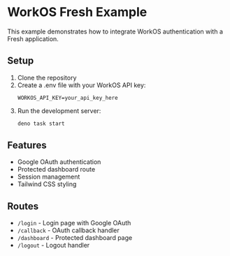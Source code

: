 # WorkOS Fresh Example

This example demonstrates how to integrate WorkOS authentication with a Fresh application.

## Setup

1. Clone the repository
2. Create a .env file with your WorkOS API key:
   ```
   WORKOS_API_KEY=your_api_key_here
   ```
3. Run the development server:
   ```bash
   deno task start
   ```

## Features

- Google OAuth authentication
- Protected dashboard route
- Session management
- Tailwind CSS styling

## Routes

- `/login` - Login page with Google OAuth
- `/callback` - OAuth callback handler
- `/dashboard` - Protected dashboard page
- `/logout` - Logout handler
